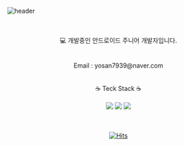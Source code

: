 ![header](https://capsule-render.vercel.app/api?type=Waving&text=Larry's%20Hub&height=220&fontColor=ECE7E5&&color=timeGradient&fontAlignY=40) <br/><br/><br/>

<div align="center">
💻 개발중인 안드로이드 주니어 개발자입니다. <br/><br/><br/>
Email : yosan7939@naver.com <br/><br/><br/>
☕ Teck Stack ☕ <br/><br/>
<img src="https://img.shields.io/badge/Kotlin-6C7AFF?style=for-the-badge&logo=Kotlin&logoColor=9844F6"> 
<img src="https://img.shields.io/badge/Python-FFDD55?style=for-the-badge&logo=Python&logoColor=4984B2"> 
<img src="https://img.shields.io/badge/Android-38DF88?style=for-the-badge&logo=Android&logoColor=white"> <br/><br/><br/>


[![Hits](https://hits.seeyoufarm.com/api/count/incr/badge.svg?url=https%3A%2F%2Fgithub.com%2Fgjbae1212%2Fhit-counter&count_bg=%2379C83D&title_bg=%23555555&icon=&icon_color=%23E7E7E7&title=hits&edge_flat=false)](https://hits.seeyoufarm.com)
</div>
